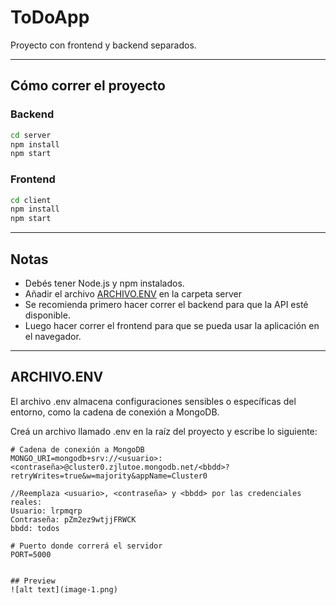 
# ToDoApp

Proyecto con frontend y backend separados.

---

## Cómo correr el proyecto

### Backend

```bash
cd server
npm install
npm start
```

### Frontend

```bash
cd client
npm install
npm start
```

---

## Notas

- Debés tener Node.js y npm instalados.
- Añadir el archivo [ARCHIVO.ENV](#archivoenv) en la carpeta server
- Se recomienda primero hacer correr el backend para que la API esté disponible.
- Luego hacer correr el frontend para que se pueda usar la aplicación en el navegador.

---
## ARCHIVO.ENV
El archivo .env almacena configuraciones sensibles o específicas del entorno, como la cadena de conexión a MongoDB.


Creá un archivo llamado .env en la raíz del proyecto y escribe lo siguiente:
```
# Cadena de conexión a MongoDB
MONGO_URI=mongodb+srv://<usuario>:<contraseña>@cluster0.zjlutoe.mongodb.net/<bbdd>?retryWrites=true&w=majority&appName=Cluster0

//Reemplaza <usuario>, <contraseña> y <bbdd> por las credenciales reales:
Usuario: lrpmqrp
Contraseña: pZm2ez9wtjjFRWCK
bbdd: todos

# Puerto donde correrá el servidor
PORT=5000


## Preview
![alt text](image-1.png)

